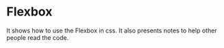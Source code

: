 # Flexbox
It shows how to use the Flexbox in css. 
It also presents notes to help other people read the code.
